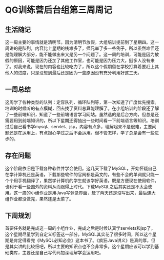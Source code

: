 # QG训练营后台组第三周周记

## 生活随记

这一周主要的事情就是清明节。因为清明节放假，大组培训提前到了星期四。这一周讲的是队列，内容比上星期的栈难多了，师兄举了多一些例子，所以虽然难但还是能理解大部分，能不能做出来又是另一个问题了。这一周的培训，可能是因为放假的原因，可能是因为还加了其他工作室，也可能是因为压力大，挺多人没有来了。对我来说，现在的内容也比较吃力了，所以这个假期留在学校打算着要赶上其他人的进度，只是没想到最后还是因为一些原因没有充分利用好这三天。

## 一周总结

这周学了各种类型的队列：定容队列、循环队列等，第一次知道了广度优先搜索。培训的时候听的有点模糊，回去找了资料总算能理解了。在小组培训的阶段还了解了一些前端知识，知道了一些前端语言学习网站。虽然选的是后台方向，但总是还需要用到前端知识的，所以下星期还得抽出一些时间看一下前端语言等知识。培训过后自己看书学mysql、servlet、jsp，内容有点多，理解起来不是很难，主要问题还是在运用上，有点担心学过之后不会运用。但不管怎样，学了总是会有一些进步的。

## 存在问题

这个阶段依旧是下载各种软件并学会使用。这几天下载了MySQL，开始怀疑自己在学计算机还是英语，下载那些软件的官网都是英文的，有些不会的单词就只能一个个用手机翻译了，果然学计算机的学生就该学好英语，既是方便现在使用软件，也利于看一些国外的资料从而跟得上时代。下载MySQL之后其实还是不太会使用。这一周的小组作业是用Java写登录界面，赶了两天还是没写出来，最后连大组作业都没做完，果然还是太菜了。

## 下周规划

首要任务就是完成这一周的小组作业，完成之后是时候认真学servlets和jsp了。这个星期尽量学到自定义标签这一部分。MySQL其实花了很多时间，所以这个星期是肯定得看完《MySQL必知必会》这本书了。《疯狂Java讲义》是真的厚，但是其实讲的比较细吧，所以主要的知识点也不会非常多。这个星期应该可以学到基础类库，主要还是自己写代码加深理解学会运用吧。
